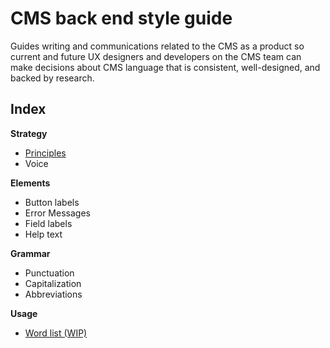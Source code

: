 # CMS back end style guide

Guides writing and communications related to the CMS as a product so current and future UX designers and developers on the CMS team can make decisions about CMS language that is consistent, well-designed, and backed by research.

## Index

**Strategy**
- [Principles](https://github.com/department-of-veterans-affairs/va.gov-team/blob/master/platform/cms/ux-writing/CMS-back-end-style-guide/principles.md)
- Voice

**Elements**
- Button labels
- Error Messages
- Field labels
- Help text

**Grammar**
- Punctuation
- Capitalization
- Abbreviations

**Usage**
- [Word list (WIP)](https://airtable.com/invite/l?inviteId=invPtEMyH5nFr8AUD&inviteToken=85a9f78aeed3e2ccf9e7e2cffae57418a00203968f984a4f6ceece207ba5905d)
